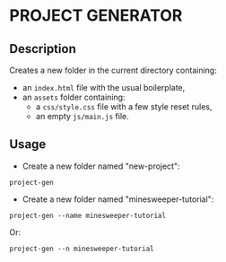 # PROJECT GENERATOR

## Description

Creates a new folder in the current directory containing:
- an `index.html` file with the usual boilerplate,
- an `assets` folder containing:
  - a `css/style.css` file with a few style reset rules,
  - an empty `js/main.js` file.

## Usage
- Create a new folder named "new-project":
```
project-gen
```
- Create a new folder named "minesweeper-tutorial":
```
project-gen --name minesweeper-tutorial
```
Or:
```
project-gen --n minesweeper-tutorial
```